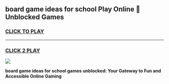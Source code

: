 
## board game ideas for school Play Online 👋 Unblocked Games
<h3>
<a href="https://news.freeplayer.one?title=board_game_ideas_for_school&ref=17GH">CLICK TO PLAY</a></h3>
<hr>

<h3>
<a href="https://news.freeplayer.one?title=board_game_ideas_for_school&ref=17GH">CLICK 2 PLAY</a>
  
</h3>

<a href="https://news.freeplayer.one?title=board_game_ideas_for_school&ref=17GH/"><img src="https://clearcache.store/games.png"></a>


**board game ideas for school games unblocked: Your Gateway to Fun and Accessible Online Gaming**
